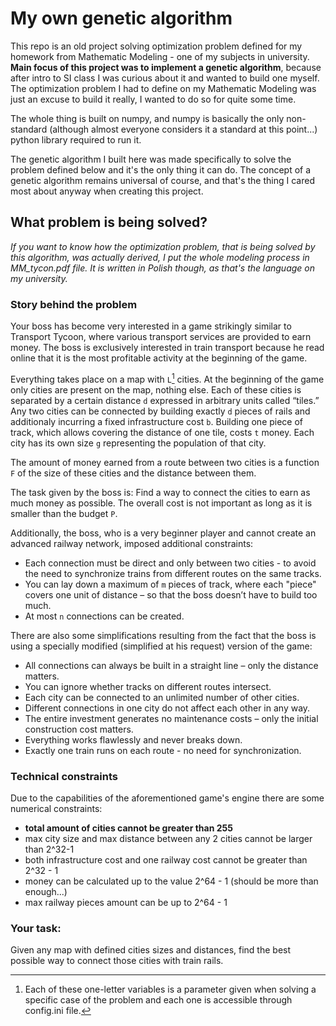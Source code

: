 # My own genetic algorithm
This repo is an old project solving optimization problem defined for my homework from Mathematic Modeling - one of my subjects in university. 
**Main focus of this project was to implement a genetic algorithm**, because after intro to SI class I was curious about it and wanted to build one myself. The optimization problem I had to define on
my Mathematic Modeling was just an excuse to build it really, I wanted to do so for quite some time.

The whole thing is built on numpy, and numpy is basically the only non-standard (although almost everyone considers it a standard at this point...) python library required to run it.

The genetic algorithm I built here was made specifically to solve the problem defined below and it's the only thing it can do. 
The concept of a genetic algorithm remains universal of course, and that's the thing I cared most about anyway when creating this project.

## What problem is being solved?
*If you want to know how the optimization problem, that is being solved by this algorithm, was actually derived, I put the whole modeling process in MM_tycon.pdf file. It is written in Polish though, as that's the language on my university.*

### Story behind the problem
Your boss has become very interested in a game strikingly similar to Transport Tycoon, where various transport services are provided to earn money. The boss is exclusively interested in train transport because he read online that it is the most profitable activity at the beginning of the game.

Everything takes place on a map with `L`[^1] cities. At the beginning of the game only cities are present on the map, nothing else.
Each of these cities is separated by a certain distance `d` expressed in arbitrary units called “tiles.” Any two cities can be connected by building exactly `d` pieces of rails and additionaly incurring a fixed infrastructure cost `b`.
Building one piece of track, which allows covering the distance of one tile, costs `t` money. Each city has its own size `g` representing the population of that city.

The amount of money earned from a route between two cities is a function `F` of the size of these cities and the distance between them.

The task given by the boss is: Find a way to connect the cities to earn as much money as possible. The overall cost is not important as long as it is smaller than the budget `P`.

Additionally, the boss, who is a very beginner player and cannot create an advanced railway network, imposed additional constraints:

- Each connection must be direct and only between two cities - to avoid the need to synchronize trains from different routes on the same tracks.
- You can lay down a maximum of `m` pieces of track, where each "piece" covers one unit of distance – so that the boss doesn’t have to build too much.
- At most `n` connections can be created.

There are also some simplifications resulting from the fact that the boss is using a specially modified (simplified at his request) version of the game:

- All connections can always be built in a straight line – only the distance matters.
- You can ignore whether tracks on different routes intersect.
- Each city can be connected to an unlimited number of other cities.
- Different connections in one city do not affect each other in any way.
- The entire investment generates no maintenance costs – only the initial construction cost matters.
- Everything works flawlessly and never breaks down.
- Exactly one train runs on each route - no need for synchronization.


### Technical constraints
Due to the capabilities of the aforementioned game's engine there are some numerical constraints:
- **total amount of cities cannot be greater than 255**
- max city size and max distance between any 2 cities cannot be larger than 2^32-1
- both infrastructure cost and one railway cost cannot be greater than 2^32 - 1
- money can be calculated up to the value 2^64 - 1 (should be more than enough...)
- max railway pieces amount can be up to 2^64 - 1


### Your task:
Given any map with defined cities sizes and distances, find the best possible way to connect those cities with train rails.

[^1]: Each of these one-letter variables is a parameter given when solving a specific case of the problem and each one
is accessible through config.ini file.
